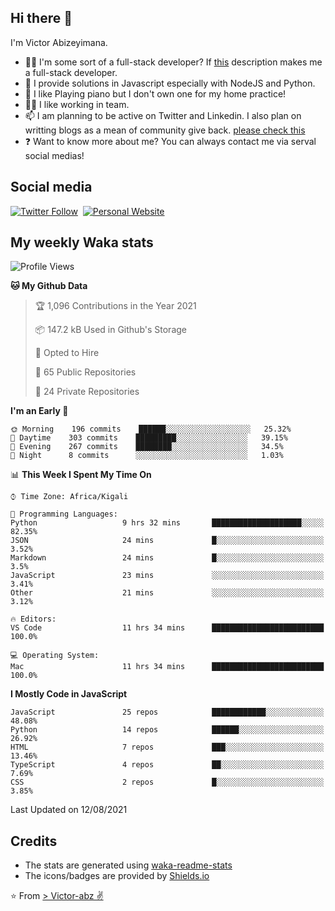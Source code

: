 ## Hi there 👋
I'm Victor Abizeyimana.  
- 👨‍💻 I'm some sort of a full-stack developer? If [this](https://www.w3schools.com/whatis/whatis_fullstack.asp) description makes me a full-stack developer.
- 🌱 I provide solutions in Javascript especially with NodeJS and Python. 
- 🎹 I like Playing piano but I don't own one for my home practice!
- 👯‍♀️ I like working in team.
- 📫 I am planning to be active on Twitter and Linkedin. I also plan on writting blogs as a mean of community give back. [please check this](https://victor-abz.com/)
- ❓ Want to know more about me? You can always contact me via serval social medias!

## Social media
[![Twitter Follow](https://img.shields.io/twitter/follow/vicky_abz?color=%231DA1F2&label=Twitter&style=for-the-badge&logo=twitter&logoColor=ffffff)](https://twitter.com/vicky_abz)
‎‎ [![Personal Website](https://img.shields.io/static/v1?label=visit&message=victor-abz.com&color=%235F021F&style=for-the-badge)](https://victor-abz.com/)

## My weekly Waka stats
<!--START_SECTION:waka-->
![Profile Views](http://img.shields.io/badge/Profile%20Views-0-blue)

**🐱 My Github Data** 

> 🏆 1,096 Contributions in the Year 2021
 > 
> 📦 147.2 kB Used in Github's Storage 
 > 
> 💼 Opted to Hire
 > 
> 📜 65 Public Repositories 
 > 
> 🔑 24 Private Repositories  
 > 
**I'm an Early 🐤** 

```text
🌞 Morning    196 commits    ██████░░░░░░░░░░░░░░░░░░░   25.32% 
🌆 Daytime    303 commits    █████████░░░░░░░░░░░░░░░░   39.15% 
🌃 Evening    267 commits    ████████░░░░░░░░░░░░░░░░░   34.5% 
🌙 Night      8 commits      ░░░░░░░░░░░░░░░░░░░░░░░░░   1.03%

```


📊 **This Week I Spent My Time On** 

```text
⌚︎ Time Zone: Africa/Kigali

💬 Programming Languages: 
Python                   9 hrs 32 mins       ████████████████████░░░░░   82.35% 
JSON                     24 mins             █░░░░░░░░░░░░░░░░░░░░░░░░   3.52% 
Markdown                 24 mins             █░░░░░░░░░░░░░░░░░░░░░░░░   3.5% 
JavaScript               23 mins             ░░░░░░░░░░░░░░░░░░░░░░░░░   3.41% 
Other                    21 mins             ░░░░░░░░░░░░░░░░░░░░░░░░░   3.12%

🔥 Editors: 
VS Code                  11 hrs 34 mins      █████████████████████████   100.0%

💻 Operating System: 
Mac                      11 hrs 34 mins      █████████████████████████   100.0%

```

**I Mostly Code in JavaScript** 

```text
JavaScript               25 repos            ████████████░░░░░░░░░░░░░   48.08% 
Python                   14 repos            ██████░░░░░░░░░░░░░░░░░░░   26.92% 
HTML                     7 repos             ███░░░░░░░░░░░░░░░░░░░░░░   13.46% 
TypeScript               4 repos             ██░░░░░░░░░░░░░░░░░░░░░░░   7.69% 
CSS                      2 repos             █░░░░░░░░░░░░░░░░░░░░░░░░   3.85%

```



 Last Updated on 12/08/2021
<!--END_SECTION:waka-->

## Credits
- The stats are generated using [waka-readme-stats](https://github.com/anmol098/waka-readme-stats)
- The icons/badges are provided by [Shields.io](https://shields.io/)

⭐️ From [> Victor-abz ✌](https://victor-abz.com/)
